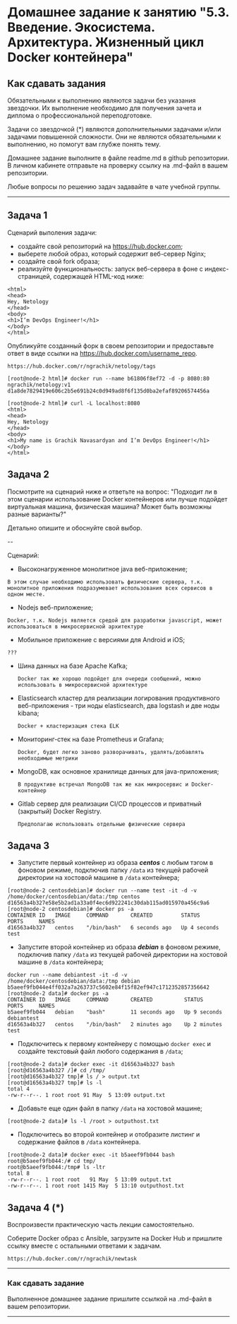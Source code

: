 
# Домашнее задание к занятию "5.3. Введение. Экосистема. Архитектура. Жизненный цикл Docker контейнера"

## Как сдавать задания

Обязательными к выполнению являются задачи без указания звездочки. Их выполнение необходимо для получения зачета и диплома о профессиональной переподготовке.

Задачи со звездочкой (*) являются дополнительными задачами и/или задачами повышенной сложности. Они не являются обязательными к выполнению, но помогут вам глубже понять тему.

Домашнее задание выполните в файле readme.md в github репозитории. В личном кабинете отправьте на проверку ссылку на .md-файл в вашем репозитории.

Любые вопросы по решению задач задавайте в чате учебной группы.

---

## Задача 1

Сценарий выполения задачи:

- создайте свой репозиторий на https://hub.docker.com;
- выберете любой образ, который содержит веб-сервер Nginx;
- создайте свой fork образа;
- реализуйте функциональность:
запуск веб-сервера в фоне с индекс-страницей, содержащей HTML-код ниже:
```
<html>
<head>
Hey, Netology
</head>
<body>
<h1>I’m DevOps Engineer!</h1>
</body>
</html>
```
Опубликуйте созданный форк в своем репозитории и предоставьте ответ в виде ссылки на https://hub.docker.com/username_repo.

```
https://hub.docker.com/r/ngrachik/netology/tags

[root@node-2 html]# docker run --name b61806f8ef72 -d -p 8080:80 ngrachik/netology:v1
d1a8de7829419e606c2b5e691b24c0d949ad8f6f135d0ba2efaf89206574456a

[root@node-2 html]# curl -L localhost:8080
<html>
<head>
Hey, Netology
</head>
<body>
<h1>My name is Grachik Navasardyan and I’m DevOps Engineer!</h1>
</body>
</html>
```

## Задача 2

Посмотрите на сценарий ниже и ответьте на вопрос:
"Подходит ли в этом сценарии использование Docker контейнеров или лучше подойдет виртуальная машина, физическая машина? Может быть возможны разные варианты?"

Детально опишите и обоснуйте свой выбор.

--

Сценарий:

- Высоконагруженное монолитное java веб-приложение;
```
В этом случае необходимо использовать физические сервера, т.к. монолитное приложения подразумевает использования всех сервисов в одном месте.
```
- Nodejs веб-приложение;
```
Docker, т.к. Nodejs является средой для разработки javascript, может использоваться в микросервисной архитектуре
```
- Мобильное приложение c версиями для Android и iOS;
```
???
```
- Шина данных на базе Apache Kafka;
  ```
  Docker так же хорошо подойдет для очереди сообщений, можно использовать в микросервисной архитектуре
  ```
- Elasticsearch кластер для реализации логирования продуктивного веб-приложения - три ноды elasticsearch, два logstash и две ноды kibana;
  ```
  Docker + кластеризация стека ELK
  ```
- Мониторинг-стек на базе Prometheus и Grafana;
  ```
  Docker, будет легко заново разворачивать, удалять/добавлять необходимые метрики
  ```
- MongoDB, как основное хранилище данных для java-приложения;
  ```
  В продуктиве встречал MongoDB так же как микросервис и Docker-контейнер
  ```
- Gitlab сервер для реализации CI/CD процессов и приватный (закрытый) Docker Registry.
  ```
  Предполагаю использовать отдельные физические сервера
  ```

## Задача 3

- Запустите первый контейнер из образа ***centos*** c любым тэгом в фоновом режиме, подключив папку ```/data``` из текущей рабочей директории на хостовой машине в ```/data``` контейнера;
```
[root@node-2 centosdebian]# docker run --name test -it -d -v /home/docker/centosdebian/data:/tmp centos
d16563a4b327e58e5b2ad1a33a0f4ec6d922241c30dab115ad015970a456c9a6
[root@node-2 centosdebian]# docker ps -a
CONTAINER ID   IMAGE     COMMAND       CREATED         STATUS         PORTS     NAMES
d16563a4b327   centos    "/bin/bash"   6 seconds ago   Up 4 seconds             test

```
- Запустите второй контейнер из образа ***debian*** в фоновом режиме, подключив папку ```/data``` из текущей рабочей директории на хостовой машине в ```/data``` контейнера;
```
docker run --name debiantest -it -d -v /home/docker/centosdebian/data:/tmp debian
b5aeef9fb044e4ff032a7a263737c5602e84f15f82ef947c1712352857356642
[root@node-2 data]# docker ps -a
CONTAINER ID   IMAGE     COMMAND       CREATED          STATUS         PORTS     NAMES
b5aeef9fb044   debian    "bash"        11 seconds ago   Up 9 seconds             debiantest
d16563a4b327   centos    "/bin/bash"   2 minutes ago    Up 2 minutes             test
```
- Подключитесь к первому контейнеру с помощью ```docker exec``` и создайте текстовый файл любого содержания в ```/data```;

```
[root@node-2 data]# docker exec -it d16563a4b327 bash
[root@d16563a4b327 /]# cd /tmp/
[root@d16563a4b327 tmp]# ls / > output.txt
[root@d16563a4b327 tmp]# ls -l
total 4
-rw-r--r--. 1 root root 91 May  5 13:09 output.txt
```

- Добавьте еще один файл в папку ```/data``` на хостовой машине;
```
[root@node-2 data]# ls -l /root > outputhost.txt
```
- Подключитесь во второй контейнер и отобразите листинг и содержание файлов в ```/data``` контейнера.
  
```
[root@node-2 data]# docker exec -it b5aeef9fb044 bash
root@b5aeef9fb044:/# cd tmp/
root@b5aeef9fb044:/tmp# ls -ltr
total 8
-rw-r--r--. 1 root root   91 May  5 13:09 output.txt
-rw-r--r--. 1 root root 1415 May  5 13:10 outputhost.txt
```

## Задача 4 (*)

Воспроизвести практическую часть лекции самостоятельно.

Соберите Docker образ с Ansible, загрузите на Docker Hub и пришлите ссылку вместе с остальными ответами к задачам.

```
https://hub.docker.com/r/ngrachik/newtask
```

---

### Как cдавать задание

Выполненное домашнее задание пришлите ссылкой на .md-файл в вашем репозитории.

---
